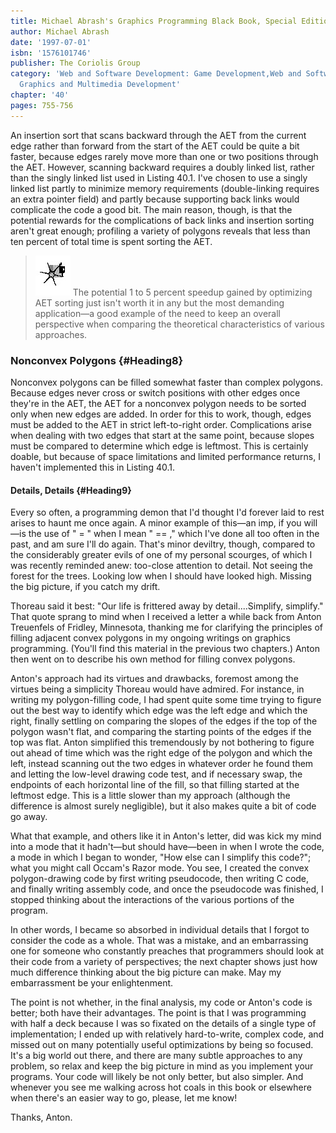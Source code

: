 ```yaml
---
title: Michael Abrash's Graphics Programming Black Book, Special Edition
author: Michael Abrash
date: '1997-07-01'
isbn: '1576101746'
publisher: The Coriolis Group
category: 'Web and Software Development: Game Development,Web and Software Development:
  Graphics and Multimedia Development'
chapter: '40'
pages: 755-756
---
```


An insertion sort that scans backward through the AET from the current
edge rather than forward from the start of the AET could be quite a bit
faster, because edges rarely move more than one or two positions through
the AET. However, scanning backward requires a doubly linked list,
rather than the singly linked list used in Listing 40.1. I've chosen to
use a singly linked list partly to minimize memory requirements
(double-linking requires an extra pointer field) and partly because
supporting back links would complicate the code a good bit. The main
reason, though, is that the potential rewards for the complications of
back links and insertion sorting aren't great enough; profiling a
variety of polygons reveals that less than ten percent of total time is
spent sorting the AET.

> ![](images/i.jpg)
> The potential 1 to 5 percent speedup gained by optimizing AET sorting
> just isn't worth it in any but the most demanding application—a good
> example of the need to keep an overall perspective when comparing the
> theoretical characteristics of various approaches.

### Nonconvex Polygons {#Heading8}

Nonconvex polygons can be filled somewhat faster than complex polygons.
Because edges never cross or switch positions with other edges once
they're in the AET, the AET for a nonconvex polygon needs to be sorted
only when new edges are added. In order for this to work, though, edges
must be added to the AET in strict left-to-right order. Complications
arise when dealing with two edges that start at the same point, because
slopes must be compared to determine which edge is leftmost. This is
certainly doable, but because of space limitations and limited
performance returns, I haven't implemented this in Listing 40.1.

#### Details, Details {#Heading9}

Every so often, a programming demon that I'd thought I'd forever laid to
rest arises to haunt me once again. A minor example of this—an imp, if
you will—is the use of " = " when I mean " == ," which I've done all too
often in the past, and am sure I'll do again. That's minor deviltry,
though, compared to the considerably greater evils of one of my personal
scourges, of which I was recently reminded anew: too-close attention to
detail. Not seeing the forest for the trees. Looking low when I should
have looked high. Missing the big picture, if you catch my drift.

Thoreau said it best: "Our life is frittered away by detail....Simplify,
simplify." That quote sprang to mind when I received a letter a while
back from Anton Treuenfels of Fridley, Minnesota, thanking me for
clarifying the principles of filling adjacent convex polygons in my
ongoing writings on graphics programming. (You'll find this material in
the previous two chapters.) Anton then went on to describe his own
method for filling convex polygons.

Anton's approach had its virtues and drawbacks, foremost among the
virtues being a simplicity Thoreau would have admired. For instance, in
writing my polygon-filling code, I had spent quite some time trying to
figure out the best way to identify which edge was the left edge and
which the right, finally settling on comparing the slopes of the edges
if the top of the polygon wasn't flat, and comparing the starting points
of the edges if the top was flat. Anton simplified this tremendously by
not bothering to figure out ahead of time which was the right edge of
the polygon and which the left, instead scanning out the two edges in
whatever order he found them and letting the low-level drawing code
test, and if necessary swap, the endpoints of each horizontal line of
the fill, so that filling started at the leftmost edge. This is a little
slower than my approach (although the difference is almost surely
negligible), but it also makes quite a bit of code go away.

What that example, and others like it in Anton's letter, did was kick my
mind into a mode that it hadn't—but should have—been in when I wrote the
code, a mode in which I began to wonder, "How else can I simplify this
code?"; what you might call Occam's Razor mode. You see, I created the
convex polygon-drawing code by first writing pseudocode, then writing C
code, and finally writing assembly code, and once the pseudocode was
finished, I stopped thinking about the interactions of the various
portions of the program.

In other words, I became so absorbed in individual details that I forgot
to consider the code as a whole. That was a mistake, and an embarrassing
one for someone who constantly preaches that programmers should look at
their code from a variety of perspectives; the next chapter shows just
how much difference thinking about the big picture can make. May my
embarrassment be your enlightenment.

The point is not whether, in the final analysis, my code or Anton's code
is better; both have their advantages. The point is that I was
programming with half a deck because I was so fixated on the details of
a single type of implementation; I ended up with relatively
hard-to-write, complex code, and missed out on many potentially useful
optimizations by being so focused. It's a big world out there, and there
are many subtle approaches to any problem, so relax and keep the big
picture in mind as you implement your programs. Your code will likely be
not only better, but also simpler. And whenever you see me walking
across hot coals in this book or elsewhere when there's an easier way to
go, please, let me know!

Thanks, Anton.
